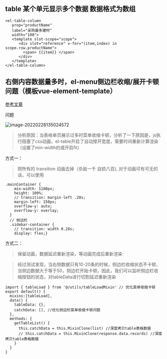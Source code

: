 ## table 某个单元显示多个数据 数据格式为数组

```vue
<el-table-column
   prop="productName"
   label="采购最多建材"
   width="100">
   <template slot-scope="scope">
      <div slot="reference" v-for="(item,index) in scope.row.productName">
        <span> {{item}} </span>
      </div>
   </template>
</el-table-column>
```

## 右侧内容数据量多时，el-menu侧边栏收缩/展开卡顿问题（模板vue-element-template）

[参考文章](https://juejin.cn/post/7039233226266640398)

问题

![image-20220228135024572](D:\FfWork\notes\elementUI\关卡.assets\image-20220228135024572.png)

>  分析原因：当表格单页展示过多时菜单收缩卡顿，分析了一下原因是，js执行阻塞了css动画，el-table开启了自动撑开宽度，需要时间重新计算渲染（设置了min-width的或开启fit）

方式一：

> 把所有的 transition 动画去掉（杀敌一千 自损八百), 对于动画可有可无的话，可以使用

```
.mainContainer {
    min-width: 1180px;
    height: 100%;
    // transition: margin-left .28s;
    margin-left: 150px;
    overflow-y: auto;
    overflow-y: overlay;
  }
  // 侧边栏
  .sidebar-container {
    // transition: width 0.28s;
    display: flex;}
```



方式二：

> 保留动画，数据延迟重新渲染，等动画完成后重新渲染

> 经过测试发现，当右侧数据只有10-20条的时候，侧边栏收缩状态不卡顿，当侧边数据大于等于50，侧边栏开始卡顿，因此，我们可以监听侧边栏收缩按钮的状态，对tableData进行切割延迟重新渲染

```
import { tableLoad } from '@/utils/tableLoadMixin' // 优化菜单收缩卡顿
export default() {
  mixins:[tableLoad],
  data() {
    tableData: {},
    catchData: [], //优化侧边栏菜单收缩卡顿问题
  },
  methods: {
    getTableList() {
      this.catchData = this.MixinClone(list) //深度拷贝table表格数据
      // this.catchData = this.MixinClone(response.data.records) //深度拷贝table表格数据
    }
  }
}
```

